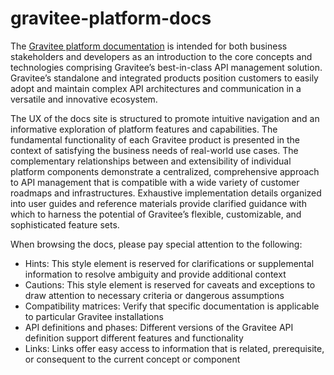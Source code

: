 # gravitee-platform-docs

The [Gravitee platform documentation](https://documentation.gravitee.io/platform-overview/) is intended for both business stakeholders and developers as an introduction to the core concepts and technologies comprising Gravitee’s best-in-class API management solution. Gravitee’s standalone and integrated products position customers to easily adopt and maintain complex API architectures and communication in a versatile and innovative ecosystem.

The UX of the docs site is structured to promote intuitive navigation and an informative exploration of platform features and capabilities. The fundamental functionality of each Gravitee product is presented in the context of satisfying the business needs of real-world use cases. The complementary relationships between and extensibility of individual platform components demonstrate a centralized, comprehensive approach to API management that is compatible with a wide variety of customer roadmaps and infrastructures. Exhaustive implementation details organized into user guides and reference materials provide clarified guidance with which to harness the potential of Gravitee’s flexible, customizable, and sophisticated feature sets. 

When browsing the docs, please pay special attention to the following:
- Hints: This style element is reserved for clarifications or supplemental information to resolve ambiguity and provide additional context
- Cautions: This style element is reserved for caveats and exceptions to draw attention to necessary criteria or dangerous assumptions
- Compatibility matrices: Verify that specific documentation is applicable to particular Gravitee installations
- API definitions and phases: Different versions of the Gravitee API definition support different features and functionality
- Links: Links offer easy access to information that is related, prerequisite, or consequent to the current concept or component
